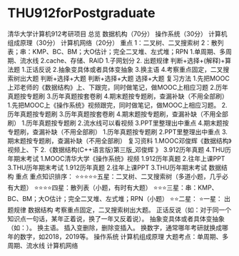# THU912forPostgraduate
清华大学计算机912考研项目
总览
数据机构（70分）
操作系统（30分）
计算机组成原理（30分）
计算机网络（20分）
重点
1：二叉树、二叉搜索树
2：散列表；串：KMP、BC、BM；大O估计；完全二叉堆、左式堆；RPN
1.单周期、多周期、流水线
2.cache、存储、RAID
1.子网划分
2.
出题规律
判断+选择+(解释)+算法题
1.正话反说
2.抽象变具体或者具体变抽象
3.换主语
4.考察重点固定，二叉搜索树出大题
判断+选择+大题
判断+选择+大题
选择+大题
复习方法
1.先把MOOC上邓老师的《数据结构》上、下跟完，同时做笔记，做MOOC上相应习题
2.历年真题按专题刷
3.历年真题按套卷刷
4.期末题按专题刷，查漏补缺（不用全部刷）
1.先把MOOC上《操作系统》视频跟完，同时做笔记，做MOOC上相应习题。
2.历年真题按专题刷
3.历年真题按套卷刷
4.期末题按专题刷，查漏补缺（不用全部刷）
1.历年真题按专题刷
2.流水线可以看视频
3.PPT里整理出中重点
4.期末题按专题刷，查漏补缺（不用全部刷）
1.历年真题按专题刷
2.PPT里整理出中重点
3.期末题按专题刷，查漏补缺（不用全部刷）
复习资料
1.MOOC邓俊辉《数据结构》视频上、下
2.《数据结构(C++语言版)第三版_邓俊辉 》
3.912历年真题
4.THU历年期末考试
1.MOOC清华大学《操作系统》视频
1.912历年真题
2.往年上课PPT
3.THU历年期末考试
1.912历年真题
2.往年上课PPT
3.THU历年期末考试
数据结构
重点
重点知识排序：
⭐⭐⭐⭐⭐五星：二叉树、二叉搜索树（多道小题，几乎必有大题）
⭐⭐⭐⭐四星：散列表（小题，有时有大题）
⭐⭐⭐三星：串：KMP、BC、BM；大O估计；完全二叉堆、左式堆；RPN（小题）
⭐⭐二星：
⭐一星：
出题规律
数据结构
考察重点固定，二叉搜索树出大题。
正话反说（如：对于同一个知识点一句话，某年正着说，换了一年又反着说）。
抽象变具体或者具体变抽象（如：）。
换主语。
插入变删除，删除变插入。
换数字，通常哪年考研就换成哪年的数字，如2018，2019等。
操作系统
计算机组成原理
大题考点：单周期、多周期、流水线
计算机网络
